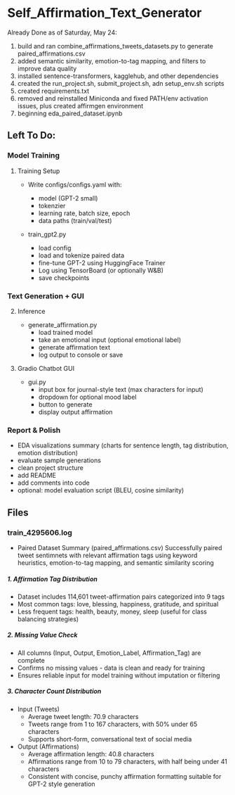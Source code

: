 # Self_Affirmation_Text_Generator

Already Done as of Saturday, May 24:
1. build and ran combine_affirmations_tweets_datasets.py to generate paired_affirmations.csv
2. added semantic similarity, emotion-to-tag mapping, and filters to improve data quality
3. installed sentence-transformers, kagglehub, and other dependencies
4. created the run_project.sh, submit_project.sh, adn setup_env.sh scripts
5. created requirements.txt
6. removed and reinstalled Miniconda and fixed PATH/env activation issues, plus created affirmgen environment
7. beginning eda_paired_dataset.ipynb



## Left To Do:
### Model Training
1. Training Setup
    * Write configs/configs.yaml with:
        - model (GPT-2 small)
        - tokenzier
        - learning rate, batch size, epoch
        - data paths (train/val/test)

    * train_gpt2.py
        - load config
        - load and tokenize paired data
        - fine-tune GPT-2 using HuggingFace Trainer
        - Log using TensorBoard (or optionally W&B)
        - save checkpoints

### Text Generation + GUI
2. Inference
    * generate_affirmation.py
        - load trained model
        - take an emotional input (optional emotional label)
        - generate affirmation text
        - log output to console or save

3. Gradio Chatbot GUI
    * gui.py
        - input box for journal-style text (max characters for input)
        - dropdown for optional mood label
        - button to generate
        - display output affirmation

### Report & Polish
* EDA visualizations summary (charts for sentence length, tag distribution, emotion distribution)
* evaluate sample generations
* clean project structure
* add README
* add comments into code
* optional: model evaluation script (BLEU, cosine similarity)



## Files

### train_4295606.log
* Paired Dataset Summary (paired_affirmations.csv)
Successfully paired tweet sentimnets with relevant affirmation tags using keyword heuristics, emotion-to-tag mapping, and semantic similarity scoring

##### 1. Affirmation Tag Distribution
* Dataset includes 114,601 tweet-affirmation pairs categorized into 9 tags
* Most common tags: love, blessing, happiness, gratitude, and spiritual
* Less frequent tags: health, beauty, money, sleep (useful for class balancing strategies)

##### 2. Missing Value Check
* All columns (Input, Output, Emotion_Label, Affirmation_Tag) are complete
* Confirms no missing values - data is clean and ready for training
* Ensures reliable input for model training without imputation or filtering

##### 3. Character Count Distribution
* Input (Tweets)
    - Average tweet length: 70.9 characters
    - Tweets range from 1 to 167 characters, with 50% under 65 characters
    - Supports short-form, conversational text of social media
* Output (Affirmations)
    - Average affirmation length: 40.8 characters
    - Affirmations range from 10 to 79 characters, with half being under 41 characters
    - Consistent with concise, punchy affirmation formatting suitable for GPT-2 style generation